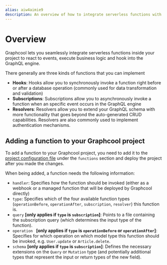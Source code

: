 ```yaml
---
alias: aiw4aimie9
description: An overview of how to integrate serverless functions with Graphcool. 
---
```


# Overview

Graphcool lets you seamlessly integrate serverless functions inside your project to react to events, execute business logic and hook into the GraphQL engine.

There generally are three kinds of functions that you can implement

- **Hooks**: Hooks allow you to synchronously invoke a function right before or after a database operation (commonly used for data transformation and validation)
- **Subscriptions**: Subscriptions allow you to asynchronously invoke a function when an specific event occurs in the GraphQL engine
- **Resolvers**: Resolvers allow you to extend your GraphQL schema with more functionality that goes beyond the auto-generated CRUD capabilities. Resolvers are also commonly used to implement authentication mechanisms.

## Adding a function to your Graphcool project

To add a function to your Graphcool project, you need to add it to the [project configuration file](!alias-asd) under the `functions` section and deploy the project after you made the changes.

When being added, a function needs the following information:

- `handler`: Specifies _how_ the function should be invoked (either as a webhook or a managed function that will be deployed by Graphcool directly)
- `type`: Specifies which of the four available function types (`operationBefore`, `operationAfter`, `subscription`, `resolver`) this function is.
- `query` **[only applies if `type` is `subscription`]**: Points to a file containing the subscription query (which determines the input type of the function).
- `operation ` **[only applies if `type` is `operationBefore` or `operationAfter`]**: Specifies for which operation on which model type this function should be invoked, e.g. `User.update` or `Article.delete`.
- `schema` **[only applies if `type` is `subscription`]**: Defines the necessary extensions on the `Query` or `Mutation` type (and potentially additional types that represent the input or return types of the new field).


